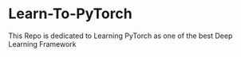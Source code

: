# Learn-To-PyTorch
This Repo is dedicated to Learning PyTorch as one of the best Deep Learning Framework

<!--
1234567
-->
